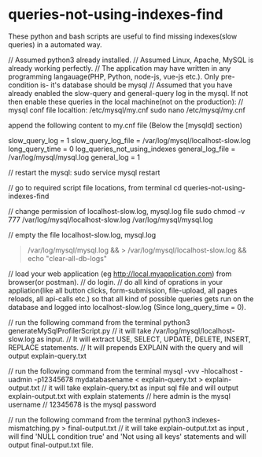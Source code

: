 # queries-not-using-indexes-find
These python and bash scripts are useful to find missing indexes(slow queries) in a automated way.  

// Assumed python3 already installed.
// Assumed Linux, Apache, MySQL is already working perfectly.
// The application may have written in any programming langauage(PHP, Python, node-js, vue-js etc.). Only pre-condition is- it's database should be mysql
// Assumed that you have already enabled the slow-query and general-query log in the mysql. If not then enable these queries in the local machine(not on the production):
// mysql conf file localtion: /etc/mysql/my.cnf
sudo nano /etc/mysql/my.cnf

append the following content to my.cnf file (Below the [mysqld] section)

slow_query_log = 1
slow_query_log_file = /var/log/mysql/localhost-slow.log
long_query_time = 0
log_queries_not_using_indexes
general_log_file        = /var/log/mysql/mysql.log
general_log             = 1

// restart the mysql:
sudo service mysql restart

// go to required script file locations, from terminal
cd queries-not-using-indexes-find

// change permission of localhost-slow.log, mysql.log file
sudo chmod -v 777 /var/log/mysql/localhost-slow.log /var/log/mysql/mysql.log 

// empty the file localhost-slow.log, mysql.log
> /var/log/mysql/mysql.log && > /var/log/mysql/localhost-slow.log && echo "clear-all-db-logs"

// load your web application (eg http://local.myapplication.com) from browser(or postman). 
// do login.
// do all kind of oprations in your appliation(like all button clicks, form-submission, file-upload, all pages reloads, all api-calls etc.) so that all kind of possible queries gets run on the database and logged into localhost-slow.log (Since long_query_time = 0).  

// run the following command from the terminal
python3 generateMySqlProfilerScript.py
// it will take /var/log/mysql/localhost-slow.log as input. 
// It will extract USE, SELECT, UPDATE, DELETE, INSERT, REPLACE statements.
// It will prepends EXPLAIN with the query and will output explain-query.txt

// run the following command from the terminal
mysql -vvv -hlocalhost -uadmin -p12345678 mydatabasename < explain-query.txt >  explain-output.txt
// it will take explain-query.txt as input sql file and will output explain-output.txt with explain statements
// here admin is the mysql username
// 12345678 is the mysql password

// run the following command from the terminal
python3 indexes-mismatching.py  > final-output.txt
// it will take explain-output.txt as input , will find 'NULL condition true' and 'Not using all keys' statements and will output final-output.txt file.


